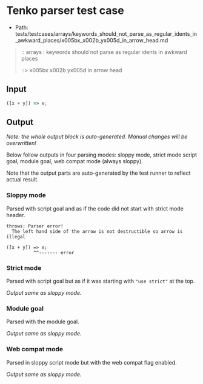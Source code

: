 # Tenko parser test case

- Path: tests/testcases/arrays/keywords_should_not_parse_as_regular_idents_in_awkward_places/x005bx_x002b_yx005d_in_arrow_head.md

> :: arrays : keywords should not parse as regular idents in awkward places
>
> ::> x005bx x002b yx005d in arrow head

## Input

`````js
([x + y]) => x;
`````

## Output

_Note: the whole output block is auto-generated. Manual changes will be overwritten!_

Below follow outputs in four parsing modes: sloppy mode, strict mode script goal, module goal, web compat mode (always sloppy).

Note that the output parts are auto-generated by the test runner to reflect actual result.

### Sloppy mode

Parsed with script goal and as if the code did not start with strict mode header.

`````
throws: Parser error!
  The left hand side of the arrow is not destructible so arrow is illegal

([x + y]) => x;
          ^^------- error
`````

### Strict mode

Parsed with script goal but as if it was starting with `"use strict"` at the top.

_Output same as sloppy mode._

### Module goal

Parsed with the module goal.

_Output same as sloppy mode._

### Web compat mode

Parsed in sloppy script mode but with the web compat flag enabled.

_Output same as sloppy mode._
